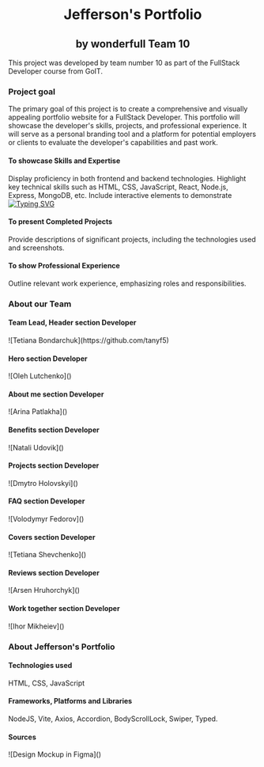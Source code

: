 <h1 align="center">Jefferson's Portfolio</h1>
<h2 align="center">by wonderfull Team 10</h2>


<p>This project was developed by team number 10 as part of the FullStack Developer course from GoIT.</p>

<h3 align="left">Project goal</h3>
<p>The primary goal of this project is to create a comprehensive and visually appealing portfolio website for a FullStack Developer. This portfolio will showcase the developer's skills, projects, and professional experience. It will serve as a personal branding tool and a platform for potential employers or clients to evaluate the developer's capabilities and past work.</p>

<h4>To showcase Skills and Expertise</h4>
<p>Display proficiency in both frontend and backend technologies.
Highlight key technical skills such as HTML, CSS, JavaScript, React, Node.js, Express, MongoDB, etc.
Include interactive elements to demonstrate <a href="https://git.io/typing-svg"><img src="https://readme-typing-svg.herokuapp.com?font=Fira+Code&pause=1000&color=1870F7&width=435&lines=coding+abilities." alt="Typing SVG" /></a></p>

<h4>To present Completed Projects</h4>
<p>Provide descriptions of significant projects, including the technologies used and screenshots.</p>

<h4>To show Professional Experience</h4>
<p>Outline relevant work experience, emphasizing roles and responsibilities.</p>




<h3 align="left">About our Team</h3>

<h4>Team Lead, Header section Developer</h4>
![Tetiana Bondarchuk](https://github.com/tanyf5)

<h4>Hero section Developer</h4>
![Oleh Lutchenko](<https://github.com/LutchenkoOleh>)

<h4>About me section Developer</h4>
![Arina Patlakha](<https://github.com/ArynaPatlakh>)

<h4>Benefits section Developer</h4>
![Natali Udovik](<https://github.com/Natali-Udovyk>)

<h4>Projects section Developer</h4>
![Dmytro Holovskyi](<https://github.com/dgold4545>)

<h4>FAQ section Developer</h4>
![Volodymyr Fedorov](<https://github.com/Chester-OZ>)

<h4>Covers section Developer</h4>
![Tetiana Shevchenko](<https://github.com/tatilunarsnail>)

<h4>Reviews section Developer</h4>
![Arsen Hruhorchyk]()

<h4>Work together section Developer</h4>
![Ihor Mikheiev](<https://github.com/ihor-mikheyev>)



<h3 align="left">About Jefferson's Portfolio</h3>

<h4>Technologies used</h4>
HTML, CSS, JavaScript


<h4>Frameworks, Platforms and Libraries</h4>
NodeJS, Vite, Axios, Accordion, BodyScrollLock, Swiper, Typed.



<h4>Sources</h4>
![Design Mockup in Figma](<https://www.figma.com/design/fww6BUe77KIm14vo9i8Agm/Portfolio?node-id=0-1&t=byz3MNVr6TrVXAwi-0>)
